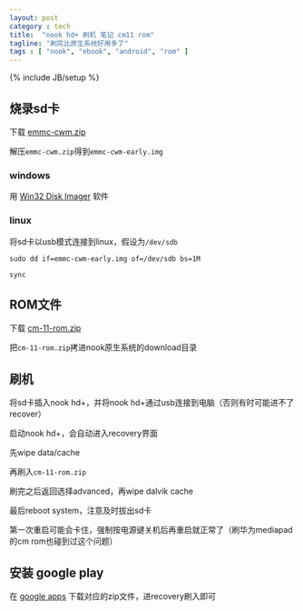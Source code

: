 ```yaml
---
layout: post
category : tech
title:  "nook hd+ 刷机 笔记 cm11 rom"
tagline: "刷完比原生系统好用多了"
tags : [ "nook", "ebook", "android", "rom" ] 
---
```

{% include JB/setup %}

## 烧录sd卡

下载 [emmc-cwm.zip](http://nook.rootshell.ru/hd/cm-11-20140118-UNOFFICIAL-ovation-emmc.zip)

解压``emmc-cwm.zip``得到``emmc-cwm-early.img``

### windows

用 [Win32 Disk Imager](http://www.softpedia.com/get/CD-DVD-Tools/Data-CD-DVD-Burning/Win32-Disk-Imager.shtml) 软件

### linux

将sd卡以usb模式连接到linux，假设为``/dev/sdb``

``sudo dd if=emmc-cwm-early.img of=/dev/sdb bs=1M``

``sync``


## ROM文件

下载 [cm-11-rom.zip](http://download.cyanogenmod.com/?device=ovation)

把``cm-11-rom.zip``拷进nook原生系统的download目录

## 刷机

将sd卡插入nook hd+，并将nook hd+通过usb连接到电脑（否则有时可能进不了recover）

启动nook hd+，会自动进入recovery界面

先wipe data/cache

再刷入``cm-11-rom.zip``

刷完之后返回选择advanced，再wipe dalvik cache

最后reboot system，注意及时拔出sd卡

第一次重启可能会卡住，强制按电源键关机后再重启就正常了（刷华为mediapad的cm rom也碰到过这个问题）

## 安装 google play

在 [google apps](http://wiki.cyanogenmod.org/w/Google_Apps#Downloads) 下载对应的zip文件，进recovery刷入即可
